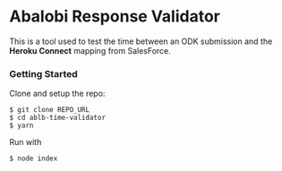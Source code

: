 # Abalobi Response Validator
This is a tool used to test the time between an ODK submission
and the **Heroku Connect** mapping from SalesForce.

### Getting Started

Clone and setup the repo:

    $ git clone REPO_URL
    $ cd ablb-time-validator
    $ yarn
    

Run with

    $ node index
    
